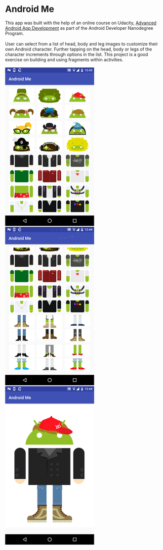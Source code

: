 # Android Me
This app was built with the help of an online course on Udacity, [Advanced Android App Development](https://in.udacity.com/course/advanced-android-app-development--ud855) as part of the Android Developer Nanodegree Program.</br></br>
User can select from a list of head, body and leg images to customize their own Android character. Further tapping on the head, body or legs of the character increments through options in the list. This project is a good exercise on building and using fragments within activities.</br></br>
<img src="https://github.com/Shrreya/Android-Me/blob/master/screenshots/1.png" width="288" height="512" />
<img src="https://github.com/Shrreya/Android-Me/blob/master/screenshots/2.png" width="288" height="512" />
<img src="https://github.com/Shrreya/Android-Me/blob/master/screenshots/3.png" width="288" height="512" />
